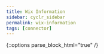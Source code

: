 ```yaml
---
title: Wix Information
sidebar: cyclr_sidebar
permalink: wix-information
tags: [connector]
---
```

{::options parse_block_html="true" /}
